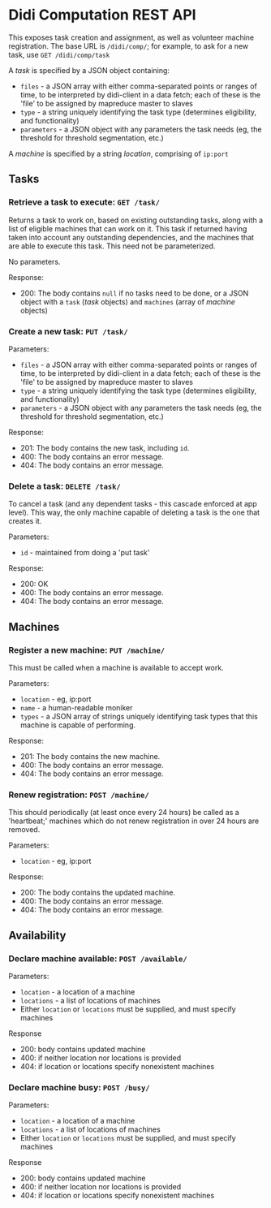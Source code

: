 # Didi Computation REST API

This exposes task creation and assignment, as well as volunteer machine registration. The base URL is `/didi/comp/`; for example, to ask for a new task, use `GET /didi/comp/task`

A *task* is specified by a JSON object containing:
* `files` - a JSON array with either comma-separated points or ranges of time, to be interpreted by didi-client in a data fetch; each of these is the 'file' to be assigned by mapreduce master to slaves
* `type` - a string uniquely identifying the task type (determines eligibility, and functionality)
* `parameters` - a JSON object with any parameters the task needs (eg, the threshold for threshold segmentation, etc.)

A *machine* is specified by a string *location*, comprising of `ip:port`

## Tasks

### Retrieve a task to execute: `GET /task/`

Returns a task to work on, based on existing outstanding tasks, along with a list of eligible machines that can work on it. This task if returned having taken into account any outstanding dependencies, and the machines that are able to execute this task. This need not be parameterized.

No parameters.

Response:
* 200: The body contains `null` if no tasks need to be done, or a JSON object with a `task` (*task* objects) and `machines` (array of *machine* objects)

### Create a new task: `PUT /task/`

Parameters:
* `files` - a JSON array with either comma-separated points or ranges of time, to be interpreted by didi-client in a data fetch; each of these is the 'file' to be assigned by mapreduce master to slaves
* `type` - a string uniquely identifying the task type (determines eligibility, and functionality)
* `parameters` - a JSON object with any parameters the task needs (eg, the threshold for threshold segmentation, etc.)

Response:
* 201: The body contains the new task, including `id`.
* 400: The body contains an error message.
* 404: The body contains an error message.

### Delete a task: `DELETE /task/`

To cancel a task (and any dependent tasks - this cascade enforced at app level). This way, the only machine capable of deleting a task is the one that creates it.

Parameters:
* `id` - maintained from doing a 'put task'

Response:
* 200: OK
* 400: The body contains an error message.
* 404: The body contains an error message.

## Machines

### Register a new machine: `PUT /machine/`

This must be called when a machine is available to accept work.

Parameters:
* `location` - eg, ip:port
* `name` - a human-readable moniker
* `types` - a JSON array of strings uniquely identifying task types that this machine is capable of performing.

Response:

* 201: The body contains the new machine.
* 400: The body contains an error message.
* 404: The body contains an error message.

### Renew registration: `POST /machine/`

This should periodically (at least once every 24 hours) be called as a 'heartbeat;' machines which do not renew registration in over 24 hours are removed.

Parameters:
* `location` - eg, ip:port

Response:
* 200: The body contains the updated machine.
* 400: The body contains an error message.
* 404: The body contains an error message.


## Availability

### Declare machine available: `POST /available/`

Parameters:
* `location` - a location of a machine
* `locations` - a list of locations of machines
* Either `location` or `locations` must be supplied, and must specify machines

Response
* 200: body contains updated machine
* 400: if neither location nor locations is provided
* 404: if location or locations specify nonexistent machines

### Declare machine busy: `POST /busy/`

Parameters:
* `location` - a location of a machine
* `locations` - a list of locations of machines
* Either `location` or `locations` must be supplied, and must specify machines

Response
* 200: body contains updated machine
* 400: if neither location nor locations is provided
* 404: if location or locations specify nonexistent machines
